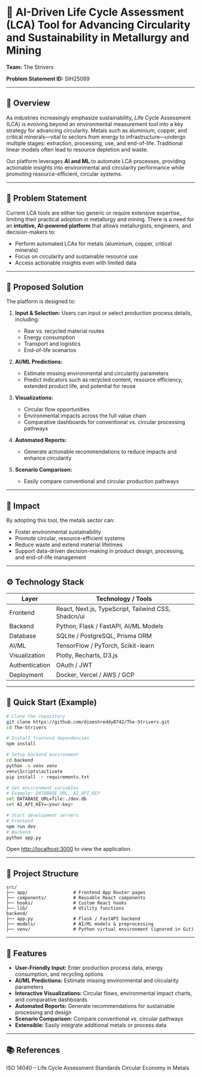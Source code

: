 
# 🌿 AI-Driven Life Cycle Assessment (LCA) Tool for Advancing Circularity and Sustainability in Metallurgy and Mining

**Team:** The Strivers

**Problem Statement ID:** SIH25069

---

## 🔹 Overview

As industries increasingly emphasize sustainability, Life Cycle Assessment (LCA) is evolving beyond an environmental measurement tool into a key strategy for advancing circularity. Metals such as aluminium, copper, and critical minerals—vital to sectors from energy to infrastructure—undergo multiple stages: extraction, processing, use, and end-of-life. Traditional linear models often lead to resource depletion and waste.

Our platform leverages **AI and ML** to automate LCA processes, providing actionable insights into environmental and circularity performance while promoting resource-efficient, circular systems.

---

## 🔹 Problem Statement

Current LCA tools are either too generic or require extensive expertise, limiting their practical adoption in metallurgy and mining. There is a need for an **intuitive, AI-powered platform** that allows metallurgists, engineers, and decision-makers to:

* Perform automated LCAs for metals (aluminium, copper, critical minerals)
* Focus on circularity and sustainable resource use
* Access actionable insights even with limited data

---

## 🔹 Proposed Solution

The platform is designed to:

1. **Input & Selection:**
   Users can input or select production process details, including:

   * Raw vs. recycled material routes
   * Energy consumption
   * Transport and logistics
   * End-of-life scenarios

2. **AI/ML Predictions:**

   * Estimate missing environmental and circularity parameters
   * Predict indicators such as recycled content, resource efficiency, extended product life, and potential for reuse

3. **Visualizations:**

   * Circular flow opportunities
   * Environmental impacts across the full value chain
   * Comparative dashboards for conventional vs. circular processing pathways

4. **Automated Reports:**

   * Generate actionable recommendations to reduce impacts and enhance circularity

5. **Scenario Comparison:**

   * Easily compare conventional and circular production pathways

---

## 🔹 Impact

By adopting this tool, the metals sector can:

* Foster environmental sustainability
* Promote circular, resource-efficient systems
* Reduce waste and extend material lifetimes
* Support data-driven decision-making in product design, processing, and end-of-life management

---

## ⚙️ Technology Stack

| Layer          | Technology / Tools                                  |
| -------------- | --------------------------------------------------- |
| Frontend       | React, Next.js, TypeScript, Tailwind CSS, Shadcn/ui |
| Backend        | Python, Flask / FastAPI, AI/ML Models               |
| Database       | SQLite / PostgreSQL, Prisma ORM                     |
| AI/ML          | TensorFlow / PyTorch, Scikit-learn                  |
| Visualization  | Plotly, Recharts, D3.js                             |
| Authentication | OAuth / JWT                                         |
| Deployment     | Docker, Vercel / AWS / GCP                          |

---

## 🚀 Quick Start (Example)

```bash
# Clone the repository
git clone https://github.com/dineshreddy8742/The-Strivers.git
cd The-Strivers

# Install frontend dependencies
npm install

# Setup backend environment
cd backend
python -m venv venv
venv\Scripts\activate
pip install -r requirements.txt

# Set environment variables
# Example: DATABASE_URL, AI_API_KEY
set DATABASE_URL=file:./dev.db
set AI_API_KEY=<your-key>

# Start development servers
# Frontend
npm run dev
# Backend
python app.py
```

Open [http://localhost:3000](http://localhost:3000) to view the application.

---

## 📁 Project Structure

```
src/
├── app/                 # Frontend App Router pages
├── components/          # Reusable React components
├── hooks/               # Custom React hooks
├── lib/                 # Utility functions
backend/
├── app.py               # Flask / FastAPI backend
├── models/              # AI/ML models & preprocessing
├── venv/                # Python virtual environment (ignored in Git)
```

---

## 🌟 Features

* **User-Friendly Input:** Enter production process data, energy consumption, and recycling options
* **AI/ML Predictions:** Estimate missing environmental and circularity parameters
* **Interactive Visualizations:** Circular flows, environmental impact charts, and comparative dashboards
* **Automated Reports:** Generate recommendations for sustainable processing and design
* **Scenario Comparison:** Compare conventional vs. circular pathways
* **Extensible:** Easily integrate additional metals or process data

---

## 📚 References

ISO 14040 – Life Cycle Assessment Standards
Circular Economy in Metals

